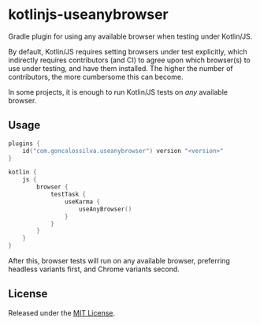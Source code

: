 # kotlinjs-useanybrowser

Gradle plugin for using any available browser when testing under Kotlin/JS.

By default, Kotlin/JS requires setting browsers under test explicitly, which indirectly requires
contributors (and CI) to agree upon which browser(s) to use under testing, and have them installed.
The higher the number of contributors, the more cumbersome this can become.

In some projects, it is enough to run Kotlin/JS tests on _any_ available browser.

## Usage

```kotlin
plugins {
    id("com.goncalossilva.useanybrowser") version "<version>"
}

kotlin {
    js {
        browser {
            testTask {
                useKarma {
                    useAnyBrowser()
                }
            }
        }
    }
}
```

After this, browser tests will run on any available browser, preferring headless variants first,
and Chrome variants second.

## License

Released under the [MIT License](https://opensource.org/licenses/MIT).
